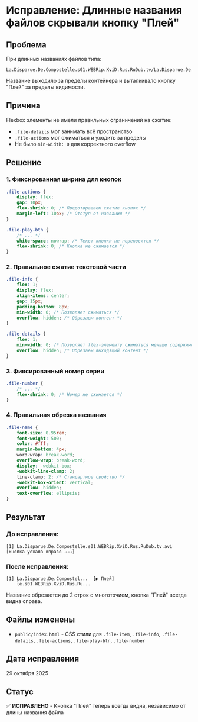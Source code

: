 # Исправление: Длинные названия файлов скрывали кнопку "Плей"

## Проблема

При длинных названиях файлов типа:
```
La.Disparue.De.Compostelle.s01.WEBRip.XviD.Rus.RuDub.tv/La.Disparue.De.Compostelle.s01e01.WEBRip.XviD.Rus.RuDub.tv.avi
```

Название выходило за пределы контейнера и выталкивало кнопку "Плей" за пределы видимости.

## Причина

Flexbox элементы не имели правильных ограничений на сжатие:
- `.file-details` мог занимать всё пространство
- `.file-actions` мог сжиматься и уходить за пределы
- Не было `min-width: 0` для корректного overflow

## Решение

### 1. Фиксированная ширина для кнопок

```css
.file-actions {
    display: flex;
    gap: 10px;
    flex-shrink: 0; /* Предотвращаем сжатие кнопок */
    margin-left: 10px; /* Отступ от названия */
}

.file-play-btn {
    /* ... */
    white-space: nowrap; /* Текст кнопки не переносится */
    flex-shrink: 0; /* Кнопка не сжимается */
}
```

### 2. Правильное сжатие текстовой части

```css
.file-info {
    flex: 1;
    display: flex;
    align-items: center;
    gap: 15px;
    padding-bottom: 8px;
    min-width: 0; /* Позволяет сжиматься */
    overflow: hidden; /* Обрезаем контент */
}

.file-details {
    flex: 1;
    min-width: 0; /* Позволяет flex-элементу сжиматься меньше содержимого */
    overflow: hidden; /* Обрезаем выходящий контент */
}
```

### 3. Фиксированный номер серии

```css
.file-number {
    /* ... */
    flex-shrink: 0; /* Номер не сжимается */
}
```

### 4. Правильная обрезка названия

```css
.file-name {
    font-size: 0.95rem;
    font-weight: 500;
    color: #fff;
    margin-bottom: 4px;
    word-wrap: break-word;
    overflow-wrap: break-word;
    display: -webkit-box;
    -webkit-line-clamp: 2;
    line-clamp: 2; /* Стандартное свойство */
    -webkit-box-orient: vertical;
    overflow: hidden;
    text-overflow: ellipsis;
}
```

## Результат

### До исправления:
```
[1] La.Disparue.De.Compostelle.s01.WEBRip.XviD.Rus.RuDub.tv.avi [кнопка уехала вправо →→→]
```

### После исправления:
```
[1] La.Disparue.De.Compostel...  [▶️ Плей]
    le.s01.WEBRip.XviD.Rus.Ru...
```

Название обрезается до 2 строк с многоточием, кнопка "Плей" всегда видна справа.

## Файлы изменены

- `public/index.html` - CSS стили для `.file-item`, `.file-info`, `.file-details`, `.file-actions`, `.file-play-btn`, `.file-number`

## Дата исправления

29 октября 2025

## Статус

✅ **ИСПРАВЛЕНО** - Кнопка "Плей" теперь всегда видна, независимо от длины названия файла

